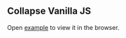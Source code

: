 ## Collapse Vanilla JS

Open [example](https://damenor.github.io/vanilla-js-collapse/) to view it in the browser.